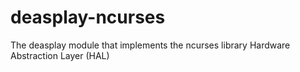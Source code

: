 # deasplay-ncurses
The deasplay module that implements the ncurses library Hardware Abstraction Layer (HAL)

